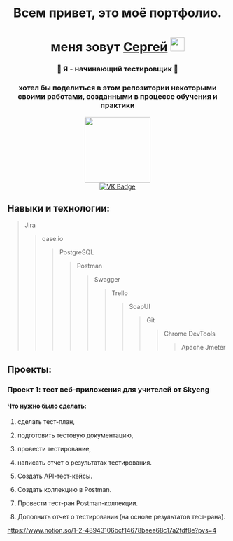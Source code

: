 <h1 align="center">Всем привет, это моё портфолио. </h1>
<h1 align="center"> меня зовут <a href="https://vk.com/stsareg" target="_blank">Сергей</a> 
<img src="https://github.com/blackcater/blackcater/raw/main/images/Hi.gif" height="32"/> </h1>

<h3 align="center"> 🌱 Я - начинающий тестировщик 🌱 </h3>
<h3 align="center"> хотел бы поделиться в этом репозитории некоторыми своими работами, созданными в процессе обучения и практики</h3>

<div id="header" align="center">
  <img src="https://media.giphy.com/media/YRzQnWzbn4WIxd3ZYx/giphy.gif" width="150"/>
</div>

<div id="badges" align="center">
  <a href="https://vk.com/stsareg">
    <img src="https://img.shields.io/badge/VK-blue?style=for-the-badge&logo=VK&logoColor=white" alt="VK Badge"/>
  </a>
  </div>
<div align="center">
  <a>
  <img src="https://komarev.com/ghpvc/?username=Digital-Machinist&style=flat-square&color=blue" alt=""/>
  </a>
</div>

## Навыки и технологии: 
> Jira
> > qase.io
> > > PostgreSQL
> > > > Postman
> > > > > Swagger
> > > > > > Trello
> > > > > > > SoapUI
> > > > > > > > Git
> > > > > > > > > Chrome DevTools
> > > > > > > > > > Apache Jmeter

## Проекты:
### Проект 1: тест веб-приложения для учителей от Skyeng
#### Что нужно было сделать:

1. сделать тест-план,

2. подготовить тестовую документацию,

3. провести тестирование,

4. написать отчет о результатах тестирования.

5. Создать API-тест-кейсы.

6. Создать коллекцию в Postman.

7. Провести тест-ран Postman-коллекции.

8. Дополнить отчет о тестировании (на основе результатов тест-рана).

https://www.notion.so/1-2-48943106bcf14678baea68c17a2fdf8e?pvs=4

<!--
**Digital-Machinist/Digital-Machinist** is a ✨ _special_ ✨ repository because its `README.md` (this file) appears on your GitHub profile.

Here are some ideas to get you started:

- 🔭 I’m currently working on ...
- 🌱 I’m currently learning ...
- 👯 I’m looking to collaborate on ...
- 🤔 I’m looking for help with ...
- 💬 Ask me about ...
- 📫 How to reach me: ...
- 😄 Pronouns: ...
- ⚡ Fun fact: ...
-->
